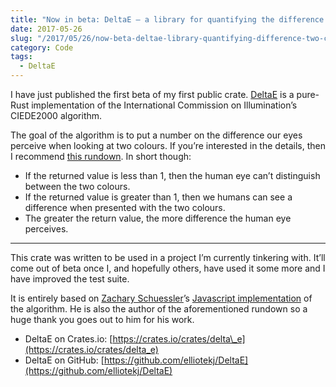 ```yaml
---
title: "Now in beta: DeltaE – a library for quantifying the difference between two colors"
date: 2017-05-26
slug: "/2017/05/26/now-beta-deltae-library-quantifying-difference-two-colors"
category: Code
tags:
  - DeltaE
---
```


I have just published the first beta of my first public crate. [DeltaE](https://crates.io/crates/delta_e) is a pure-Rust implementation of the International Commission on Illumination’s CIEDE2000 algorithm.

The goal of the algorithm is to put a number on the difference our eyes perceive when looking at two colours. If you’re interested in the details, then I recommend [this rundown](https://zschuessler.github.io/DeltaE/learn/). In short though:

- If the returned value is less than 1, then the human eye can’t distinguish between the two colours.
- If the returned value is greater than 1, then we humans can see a difference when presented with the two colours.
- The greater the return value, the more difference the human eye perceives.

* * *

This crate was written to be used in a project I’m currently tinkering with. It’ll come out of beta once I, and hopefully others, have used it some more and I have improved the test suite.

It is entirely based on [Zachary Schuessler](http://zaclee.net/)’s [Javascript implementation](https://github.com/zschuessler/DeltaE/blob/master/src/dE00.js) of the algorithm. He is also the author of the aforementioned rundown so a huge thank you goes out to him for his work.

- DeltaE on Crates.io: [https://crates.io/crates/delta\_e](https://crates.io/crates/delta_e)
- DeltaE on GitHub: [https://github.com/elliotekj/DeltaE](https://github.com/elliotekj/DeltaE)


